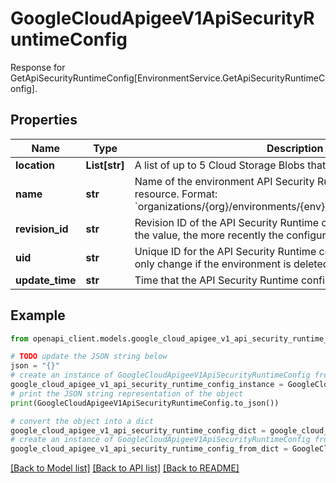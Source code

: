 # GoogleCloudApigeeV1ApiSecurityRuntimeConfig

Response for GetApiSecurityRuntimeConfig[EnvironmentService.GetApiSecurityRuntimeConfig].

## Properties

Name | Type | Description | Notes
------------ | ------------- | ------------- | -------------
**location** | **List[str]** | A list of up to 5 Cloud Storage Blobs that contain SecurityActions. | [optional] 
**name** | **str** | Name of the environment API Security Runtime configuration resource. Format: &#x60;organizations/{org}/environments/{env}/apiSecurityRuntimeConfig&#x60; | [optional] 
**revision_id** | **str** | Revision ID of the API Security Runtime configuration. The higher the value, the more recently the configuration was deployed. | [optional] 
**uid** | **str** | Unique ID for the API Security Runtime configuration. The ID will only change if the environment is deleted and recreated. | [optional] 
**update_time** | **str** | Time that the API Security Runtime configuration was updated. | [optional] 

## Example

```python
from openapi_client.models.google_cloud_apigee_v1_api_security_runtime_config import GoogleCloudApigeeV1ApiSecurityRuntimeConfig

# TODO update the JSON string below
json = "{}"
# create an instance of GoogleCloudApigeeV1ApiSecurityRuntimeConfig from a JSON string
google_cloud_apigee_v1_api_security_runtime_config_instance = GoogleCloudApigeeV1ApiSecurityRuntimeConfig.from_json(json)
# print the JSON string representation of the object
print(GoogleCloudApigeeV1ApiSecurityRuntimeConfig.to_json())

# convert the object into a dict
google_cloud_apigee_v1_api_security_runtime_config_dict = google_cloud_apigee_v1_api_security_runtime_config_instance.to_dict()
# create an instance of GoogleCloudApigeeV1ApiSecurityRuntimeConfig from a dict
google_cloud_apigee_v1_api_security_runtime_config_from_dict = GoogleCloudApigeeV1ApiSecurityRuntimeConfig.from_dict(google_cloud_apigee_v1_api_security_runtime_config_dict)
```
[[Back to Model list]](../README.md#documentation-for-models) [[Back to API list]](../README.md#documentation-for-api-endpoints) [[Back to README]](../README.md)


